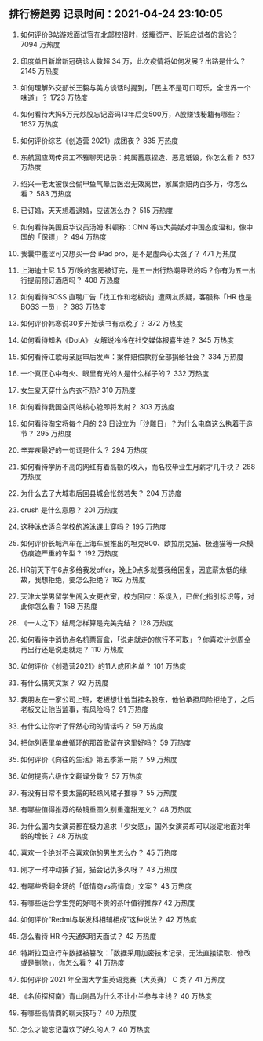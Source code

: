 
## 排行榜趋势 记录时间：2021-04-24 23:10:05
  
  1. 如何评价B站游戏面试官在北邮校招时，炫耀资产、贬低应试者的言论？ 7094 万热度
    
  2. 印度单日新增新冠确诊人数超 34 万，此次疫情将如何发展？出路是什么？ 2145 万热度
    
  3. 如何理解外交部长王毅与美方谈话时提到，「民主不是可口可乐，全世界一个味道」？ 1723 万热度
    
  4. 如何看待大妈5万元炒股忘记密码13年后变500万，A股赚钱秘籍有哪些？ 1637 万热度
    
  5. 如何评价综艺《创造营 2021》成团夜？ 835 万热度
    
  6. 东航回应网传员工不雅聊天记录：纯属蓄意捏造、恶意诋毁，你怎么看？ 637 万热度
    
  7. 绍兴一老太被误会偷甲鱼气晕后医治无效离世，家属索赔两百多万，你怎么看？ 583 万热度
    
  8. 已订婚，天天想着退婚，应该怎么办？ 515 万热度
    
  9. 如何看待美国反华议员汤姆·科顿称：CNN 等四大美媒对中国态度温和，像中国的「保镖」？ 494 万热度
    
  10. 我囊中羞涩可又想买一台 iPad pro，是不是虚荣心太强了？ 471 万热度
    
  11. 上海迪士尼 1.5 万/晚的套房被订完，是五一出行热潮导致的吗？你有为五一出行提前预订酒店吗？ 408 万热度
    
  12. 如何看待BOSS 直聘广告「找工作和老板谈」遭网友质疑，客服称「HR 也是 BOSS 一员」？ 383 万热度
    
  13. 如何评价韩寒说30岁开始读书有点晚了？ 372 万热度
    
  14. 如何看待知名《DotA》 女解说冷冷在社交媒体报喜生娃？ 345 万热度
    
  15. 如何看待江歌母亲庭审后发声：案件赔偿款将全部捐给社会？ 334 万热度
    
  16. 一个真正心中有火、眼里有光的人是什么样子的？ 332 万热度
    
  17. 女生夏天穿什么内衣不热? 310 万热度
    
  18. 如何看待我国空间站核心舱即将发射？ 303 万热度
    
  19. 如何看待淘宝将每个月的 23 日设立为「沙雕日」？为什么电商这么执着于造节？ 295 万热度
    
  20. 辛弃疾最好的一句词是什么？ 294 万热度
    
  21. 如何看待学历不高的网红有着高额的收入，而名校毕业生月薪才几千块？ 288 万热度
    
  22. 为什么去了大城市后回县城会怅然若失？ 204 万热度
    
  23. crush 是什么意思？ 201 万热度
    
  24. 这种泳衣适合学校的游泳课上穿吗？ 195 万热度
    
  25. 如何评价长城汽车在上海车展推出的坦克800、欧拉朋克猫、极速猫等一众模仿痕迹严重的车型？ 192 万热度
    
  26. HR前天下午6点多给我发offer，晚上9点多就要我给回复，因底薪太低的缘故，我想拒绝，要怎么拒绝？ 162 万热度
    
  27. 天津大学男留学生闯入女更衣室，校方回应：系误入，已优化指引标识等，对此你怎么看？ 158 万热度
    
  28. 《一人之下》结局怎样算是完美完结？ 128 万热度
    
  29. 如何看待中消协点名机票盲盒，「说走就走的旅行不可取」？你喜欢计划周全再出行还是说走就走？ 110 万热度
    
  30. 如何评价《创造营2021》的11人成团名单？ 101 万热度
    
  31. 有什么搞笑文案？ 92 万热度
    
  32. 我朋友在一家公司上班，老板想让他当挂名股东，他怕承担风险拒绝了，之后老板又让他当监事，有风险吗？ 91 万热度
    
  33. 有什么让你听了怦然心动的情话吗？ 59 万热度
    
  34. 把你列表里单曲循环的那首歌留在这里好吗？ 59 万热度
    
  35. 如何评价《向往的生活》第五季第一期？ 59 万热度
    
  36. 如何提高六级作文翻译分数？ 57 万热度
    
  37. 有没有日常不要太露的轻熟风裙子推荐？ 55 万热度
    
  38. 有哪些值得推荐的破镜重圆久别重逢甜宠文？ 48 万热度
    
  39. 为什么国内女演员都在极力追求「少女感」，国外女演员却可以淡定地面对年龄的增长？ 48 万热度
    
  40. 喜欢一个绝对不会喜欢你的男生怎么办？ 45 万热度
    
  41. 刚才一时冲动揍了猫，猫会记仇多久呀？ 43 万热度
    
  42. 有哪些秀翻全场的「低情商vs高情商」文案？ 43 万热度
    
  43. 有哪些适合学生党的好喝不贵的茶叶值得推荐? 42 万热度
    
  44. 如何评价“Redmi与联发科相辅相成”这种说法？ 42 万热度
    
  45. 怎么看待 HR 今天通知明天面试？ 42 万热度
    
  46. 特斯拉回应行车数据被篡改：「数据采用加密技术记录，无法直接读取、修改或是删除」，你怎么看？ 41 万热度
    
  47. 如何评价 2021 年全国大学生英语竞赛（大英赛） C 类？ 41 万热度
    
  48. 《名侦探柯南》青山刚昌为什么不让小兰参与主线？ 40 万热度
    
  49. 有哪些高情商的聊天技巧？ 40 万热度
    
  50. 怎么才能忘记喜欢了好久的人？ 40 万热度
    